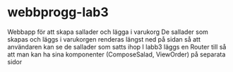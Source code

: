 # webbprogg-lab3
 Webbapp för att skapa sallader och lägga i varukorg  De sallader som skapas och läggs i varukorgen renderas längst ned på sidan så att användaren kan se de sallader som satts ihop  I labb3 läggs en Router till så att man kan ha sina komponenter (ComposeSalad, ViewOrder) på separata sidor
